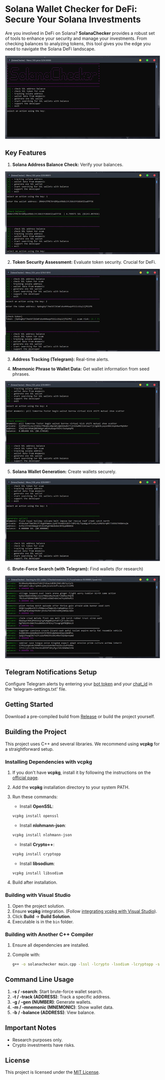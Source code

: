 # Solana Wallet Checker for DeFi: Secure Your Solana Investments

Are you involved in DeFi on Solana? **SolanaChecker** provides a robust set of tools to enhance your security and manage your investments. From checking balances to analyzing tokens, this tool gives you the edge you need to navigate the Solana DeFi landscape.

<p align="left">
    <img src="/assets/client.webp" />
</p>

## Key Features

1.  **Solana Address Balance Check:** Verify your balances.

<p align="left">
    <img src="/assets/slate.webp" />
</p>

2.  **Token Security Assessment:** Evaluate token security. Crucial for DeFi.

<p align="left">
    <img src="/assets/guide.webp" />
</p>

3.  **Address Tracking (Telegram):** Real-time alerts.

4.  **Mnemonic Phrase to Wallet Data:** Get wallet information from seed phrases.

<p align="left">
    <img src="/assets/system.webp" />
</p>

5.  **Solana Wallet Generation:** Create wallets securely.

<p align="left">
    <img src="/assets/content.webp" />
</p>

6.  **Brute-Force Search (with Telegram):** Find wallets (for research)

<p align="left">
    <img src="/assets/setup.webp" />
</p>

## Telegram Notifications Setup

Configure Telegram alerts by entering your [bot token](https://core.telegram.org/bots/tutorial#obtain-your-bot-token) and your [chat_id](https://t.me/getmyid_bot) in the 'telegram-settings.txt' file.

## Getting Started

Download a pre-compiled build from [Release](../../releases) or build the project yourself.

## Building the Project

This project uses C++ and several libraries. We recommend using **vcpkg** for a straightforward setup.

### Installing Dependencies with vcpkg

1.  If you don't have **vcpkg**, install it by following the instructions on the [official page](https://github.com/microsoft/vcpkg).
2.  Add the **vcpkg** installation directory to your system PATH.
3.  Run these commands:

    -   Install **OpenSSL**:

    ```bash
    vcpkg install openssl
    ```

    -   Install **nlohmann-json**:

    ```bash
    vcpkg install nlohmann-json
    ```

    -   Install **Crypto++**:

    ```bash
    vcpkg install cryptopp
    ```

    -   Install **libsodium**:

    ```bash
    vcpkg install libsodium
    ```

4.  Build after installation.

### Building with Visual Studio

1.  Open the project solution.
2.  Ensure **vcpkg** integration. (Follow [integrating vcpkg with Visual Studio](https://github.com/microsoft/vcpkg#visual-studio)).
3.  Click **Build** -> **Build Solution**.
4.  Executable is in the `bin` folder.

### Building with Another C++ Compiler

1.  Ensure all dependencies are installed.
2.  Compile with:

    ```bash
    g++ -o solanachecker main.cpp -lssl -lcrypto -lsodium -lcryptopp -std=c++17
    ```

## Command Line Usage

1.  **-s / -search**: Start brute-force wallet search.
2.  **-t / -track (ADDRESS)**: Track a specific address.
3.  **-g / -gen (NUMBER)**: Generate wallets.
4.  **-m / -mnemonic (MNEMONIC)**: Show wallet data.
5.  **-b / -balance (ADDRESS)**: View balance.

## Important Notes

-   Research purposes only.
-   Crypto investments have risks.

## License

This project is licensed under the [MIT License](/LICENSE).